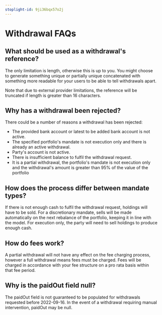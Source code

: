 ```yaml
---
stoplight-id: 9ji36bqx57o2j
---
```


# Withdrawal FAQs

## What should be used as a withdrawal's reference?

The only limitation is length, otherwise this is up to you. You might choose to generate something unique or partially unique concatenated with something more readable for your users to be able to tell withdrawals apart.

Note that due to external provider limitations, the reference will be truncated if length is greater than 16 characters.

## Why has a withdrawal been rejected?

There could be a number of reasons a withdrawal has been rejected:

- The provided bank account or latest to be added bank account is not active.
- The specified portfolio's mandate is not execution only and there is already an active withdrawal.
- Party's account is not active.
- There is insufficient balance to fulfil the withdrawal request.
- It is a partial withdrawal, the portfolio's mandate is not execution only and the withdrawal's amount is greater than 95% of the value of the portfolio

## How does the process differ between mandate types?

If there is not enough cash to fulfil the withdrawal request, holdings will have to be sold. For a discretionary mandate, sells will be made automatically on the next rebalance of the portfolio, keeping it in line with the model. For execution only, the party will need to sell holdings to produce enough cash.

## How do fees work?

A partial withdrawal will not have any effect on the fee charging process, however a full withdrawal means fees must be charged. Fees will be charged in accordance with your fee structure on a pro rata basis within that fee period.

## Why is the paidOut field null?

The paidOut field is not guaranteed to be populated for withdrawals requested before 2022-09-16. In the event of a withdrawal requiring manual intervention, paidOut may be null.
